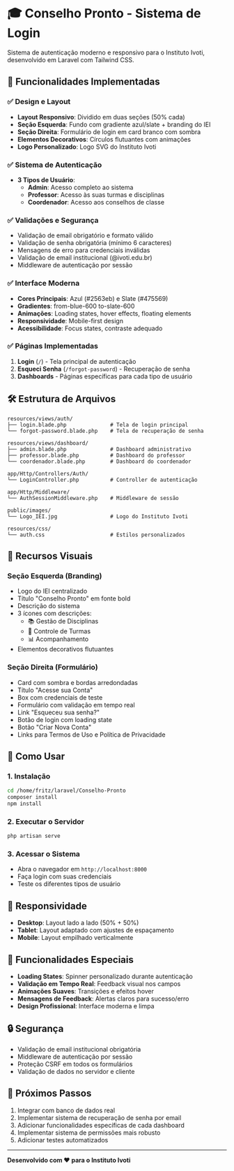 # 🎓 Conselho Pronto - Sistema de Login

Sistema de autenticação moderno e responsivo para o Instituto Ivoti, desenvolvido em Laravel com Tailwind CSS.

## 🚀 Funcionalidades Implementadas

### ✅ Design e Layout
- **Layout Responsivo**: Dividido em duas seções (50% cada)
- **Seção Esquerda**: Fundo com gradiente azul/slate + branding do IEI
- **Seção Direita**: Formulário de login em card branco com sombra
- **Elementos Decorativos**: Círculos flutuantes com animações
- **Logo Personalizado**: Logo SVG do Instituto Ivoti

### ✅ Sistema de Autenticação
- **3 Tipos de Usuário**:
  - **Admin**: Acesso completo ao sistema
  - **Professor**: Acesso às suas turmas e disciplinas
  - **Coordenador**: Acesso aos conselhos de classe

### ✅ Validações e Segurança
- Validação de email obrigatório e formato válido
- Validação de senha obrigatória (mínimo 6 caracteres)
- Mensagens de erro para credenciais inválidas
- Validação de email institucional (@ivoti.edu.br)
- Middleware de autenticação por sessão

### ✅ Interface Moderna
- **Cores Principais**: Azul (#2563eb) e Slate (#475569)
- **Gradientes**: from-blue-600 to-slate-600
- **Animações**: Loading states, hover effects, floating elements
- **Responsividade**: Mobile-first design
- **Acessibilidade**: Focus states, contraste adequado

### ✅ Páginas Implementadas
1. **Login** (`/`) - Tela principal de autenticação
2. **Esqueci Senha** (`/forgot-password`) - Recuperação de senha
3. **Dashboards** - Páginas específicas para cada tipo de usuário

## 🛠️ Estrutura de Arquivos

```
resources/views/auth/
├── login.blade.php              # Tela de login principal
└── forgot-password.blade.php    # Tela de recuperação de senha

resources/views/dashboard/
├── admin.blade.php              # Dashboard administrativo
├── professor.blade.php          # Dashboard do professor
└── coordenador.blade.php        # Dashboard do coordenador

app/Http/Controllers/Auth/
└── LoginController.php          # Controller de autenticação

app/Http/Middleware/
└── AuthSessionMiddleware.php    # Middleware de sessão

public/images/
└── Logo_IEI.jpg                 # Logo do Instituto Ivoti

resources/css/
└── auth.css                     # Estilos personalizados
```

## 🎨 Recursos Visuais

### Seção Esquerda (Branding)
- Logo do IEI centralizado
- Título "Conselho Pronto" em fonte bold
- Descrição do sistema
- 3 ícones com descrições:
  - 📚 Gestão de Disciplinas
  - 👥 Controle de Turmas
  - 📊 Acompanhamento
- Elementos decorativos flutuantes

### Seção Direita (Formulário)
- Card com sombra e bordas arredondadas
- Título "Acesse sua Conta"
- Box com credenciais de teste
- Formulário com validação em tempo real
- Link "Esqueceu sua senha?"
- Botão de login com loading state
- Botão "Criar Nova Conta"
- Links para Termos de Uso e Política de Privacidade

## 🔧 Como Usar

### 1. Instalação
```bash
cd /home/fritz/laravel/Conselho-Pronto
composer install
npm install
```

### 2. Executar o Servidor
```bash
php artisan serve
```

### 3. Acessar o Sistema
- Abra o navegador em `http://localhost:8000`
- Faça login com suas credenciais
- Teste os diferentes tipos de usuário

## 📱 Responsividade

- **Desktop**: Layout lado a lado (50% + 50%)
- **Tablet**: Layout adaptado com ajustes de espaçamento
- **Mobile**: Layout empilhado verticalmente

## 🎯 Funcionalidades Especiais

- **Loading States**: Spinner personalizado durante autenticação
- **Validação em Tempo Real**: Feedback visual nos campos
- **Animações Suaves**: Transições e efeitos hover
- **Mensagens de Feedback**: Alertas claros para sucesso/erro
- **Design Profissional**: Interface moderna e limpa

## 🔒 Segurança

- Validação de email institucional obrigatória
- Middleware de autenticação por sessão
- Proteção CSRF em todos os formulários
- Validação de dados no servidor e cliente

## 🚀 Próximos Passos

1. Integrar com banco de dados real
2. Implementar sistema de recuperação de senha por email
3. Adicionar funcionalidades específicas de cada dashboard
4. Implementar sistema de permissões mais robusto
5. Adicionar testes automatizados

---

**Desenvolvido com ❤️ para o Instituto Ivoti**

